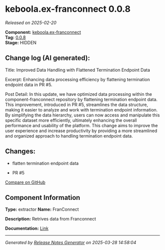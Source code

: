 #  keboola.ex-franconnect 0.0.8

_Released on 2025-02-20_

**Component:** [keboola.ex-franconnect](https://github.com/keboola/component-franconnect)  
**Tag:** [0.0.8](https://github.com/keboola/component-franconnect/releases/tag/0.0.8)  
**Stage:** HIDDEN


## Change log (AI generated):
Title: Improved Data Handling with Flattened Termination Endpoint Data

Excerpt: Enhancing data processing efficiency by flattening termination endpoint data in PR #5.

Post Detail: In this update, we have optimized data processing within the component-franconnect repository by flattening termination endpoint data. This improvement, introduced in PR #5, streamlines the data structure, making it easier to analyze and work with termination endpoint information. By simplifying the data hierarchy, users can now access and manipulate this specific dataset more efficiently, ultimately enhancing the overall performance and usability of the platform. This change aims to improve the user experience and increase productivity by providing a more streamlined and organized approach to handling termination endpoint data.



## Changes:



- flatten termination endpoint data 




- PR #5 



[Compare on GitHub](https://github.com/keboola/component-franconnect/compare/0.0.7...0.0.8)



## Component Information
**Type:** extractor
**Name:** FranConnect

**Description:** Retrives data from Franconnect


**Documentation:** [Link](https://github.com/keboola/component-franconnect/blob/master/README.md)



---
_Generated by [Release Notes Generator](https://github.com/keboola/release-notes-generator)
on 2025-03-28 14:58:04_